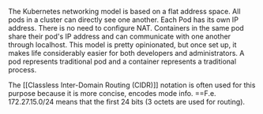 The Kubernetes networking model is based on a flat address space. All pods in a cluster can directly see one another. Each Pod has its own IP address. There is no need to configure NAT. Containers in the same pod share their pod's IP address and can communicate with one another through localhost. This model is pretty opinionated, but once set up, it makes life considerably easier for both developers and administrators.  A pod represents traditional pod and a container represents a traditional process.


The [[Classless Inter-Domain Routing (CIDR)]] notation is often used for this purpose because it is more concise, encodes mode info. ==F.e. 172.27.15.0/24 means that the first 24 bits (3 octets are used for routing).
